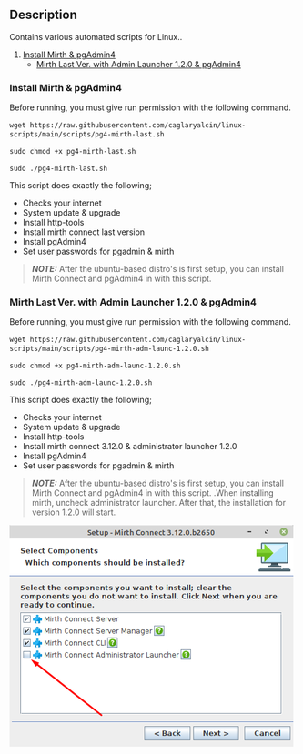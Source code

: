 ## Description

Contains various automated scripts for Linux..


1. [Install Mirth & pgAdmin4](https://github.com/caglaryalcin/linux-scripts/blob/main/README.md#install-mirth--pgadmin4)
   - [Mirth Last Ver. with Admin Launcher 1.2.0 & pgAdmin4](https://github.com/caglaryalcin/linux-scripts/blob/main/README.md#mirth-last-ver-with-admin-launcher-120--pgadmin4)

### Install Mirth & pgAdmin4 

Before running, you must give run permission with the following command.

```
wget https://raw.githubusercontent.com/caglaryalcin/linux-scripts/main/scripts/pg4-mirth-last.sh
```
```
sudo chmod +x pg4-mirth-last.sh
```
```
sudo ./pg4-mirth-last.sh
```

This script does exactly the following;

- Checks your internet
- System update & upgrade
- Install http-tools
- Install mirth connect last version
- Install pgAdmin4
- Set user passwords for pgadmin & mirth


> **_NOTE:_**  After the ubuntu-based distro's is first setup, you can install Mirth Connect and pgAdmin4 in with this script.

### Mirth Last Ver. with Admin Launcher 1.2.0 & pgAdmin4

Before running, you must give run permission with the following command.

```
wget https://raw.githubusercontent.com/caglaryalcin/linux-scripts/main/scripts/pg4-mirth-adm-launc-1.2.0.sh
```
```
sudo chmod +x pg4-mirth-adm-launc-1.2.0.sh
```
```
sudo ./pg4-mirth-adm-launc-1.2.0.sh
```

This script does exactly the following;

- Checks your internet
- System update & upgrade
- Install http-tools
- Install mirth connect 3.12.0 & administrator launcher 1.2.0
- Install pgAdmin4
- Set user passwords for pgadmin & mirth


> **_NOTE:_**  After the ubuntu-based distro's is first setup, you can install Mirth Connect and pgAdmin4 in with this script. .When installing mirth, uncheck administrator launcher. After that, the installation for version 1.2.0 will start.

![image](https://github.com/caglaryalcin/linux-scripts/blob/main/screenshots/uncheck.png)
